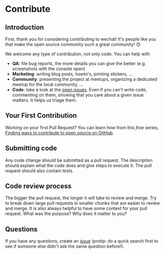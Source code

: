 # Contribute

## Introduction

First, thank you for considering contributing to wechat! It's people like you that make the open source community such a great community! 😊

We welcome any type of contribution, not only code. You can help with 
- **QA**: file bug reports, the more details you can give the better (e.g. screenshots with the console open)
- **Marketing**: writing blog posts, howto's, printing stickers, ...
- **Community**: presenting the project at meetups, organizing a dedicated meetup for the local community, ...
- **Code**: take a look at the [open issues](issues). Even if you can't write code, commenting on them, showing that you care about a given issue matters. It helps us triage them.

## Your First Contribution

Working on your first Pull Request? You can learn how from this *free* series, [Finding ways to contribute to open source on GitHub](https://docs.github.com/en/get-started/exploring-projects-on-github/finding-ways-to-contribute-to-open-source-on-github).

## Submitting code

Any code change should be submitted as a pull request. The description should explain what the code does and give steps to execute it. The pull request should also contain tests.

## Code review process

The bigger the pull request, the longer it will take to review and merge. Try to break down large pull requests in smaller chunks that are easier to review and merge.
It is also always helpful to have some context for your pull request. What was the purpose? Why does it matter to you?

## Questions

If you have any questions, create an [issue](issue) (protip: do a quick search first to see if someone else didn't ask the same question before!).
